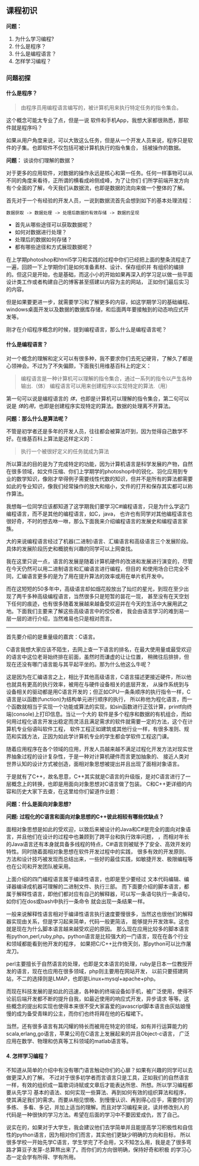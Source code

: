 ## 课程初识

**问题：**

1. 为什么学习编程?
2. 什么是程序？
3. 什么是编程语言？
4. 怎样学习编程？


### 问题初探

#### 什么是程序？

> 由程序员用编程语言编写的，被计算机用来执行特定任务的指令集合。
    
这个概念可能太专业了点，但是一说 软件和手机App，我想大家都很熟悉，那软件就是程序吗？

如果从用户角度来说，可以大致这么任务，但是从一个开发人员来说，程序只是软件的子集。也即软件不仅包括可被计算机执行的指令集合，
括被操作的数据。

**问题：** 谈谈你们理解的数据？

对于更多的应用软件，对数据的操作永远是核心和第一任务。任何一样事物可以从不同的角度来看待，正所谓的横看成岭侧成峰，为了让你们
们所学前端开发方向有个全面的了解，今天我们从数据流，也即是数据的流向来做一个整体的了解。

首先对于一个有经验的开发人员，一说到数据流首先会想到如下的基本处理流程：

    数据获取 -> 数据处理 -> 处理后数据的有效存储 -> 数据的呈现
    
* 首先从哪些途径可以获取数据呢？
* 如何对数据进行处理？
* 处理后的数据如何存储？
* 都有哪些途径和方式展现数据呢？
 
在上学期photoshop和html5学习和实践的过程中你们已经把上面的整条流程走了一遍，回顾一下上学期你们是如何准备素材、设计、保存组织并
有组织的编排的。但这只是开始，也是基础，而这小小的开始如果再深入的学习足以做一些平面设计类工作或者构建自己的博客甚至搭建以内容为主的网站，
正如你们最后实习的内容。

但是如果要更进一步，就需要学习和了解更多的内容，如这学期学习的基础编程、windows桌面开发以及数据的数据库存储，和后面两年要接触到的动态响应式开发等。

刚才在介绍程序概念的时候，提到编程语言，那么什么是编程语言呢？

#### 什么是编程语言？

对一个概念的理解和定义可以有很多种，我不要求你们去死记硬背，了解久了都是心领神会。不过为了不失偏颇，下面我引用维基百科上的定义：
    
> 编程语言是一种计算机可以理解的指令集合，通过一系列的指令以产生各种输出.（体）
> 编程语言可以用来创建程序以实现特定的算法.（用）

第一句可以说是编程语言的 *体*，也即是计算机可以理解的指令集合，第二句可以说是 *体*的*用*，也即是创建程序实现特定的算法。数据的处理离不开算法。

**问题：那么什么是算法呢？**
    
不管是初学者还是多年的开发人员，往往都会被算法吓到，因为觉得自己数学不好。在维基百科上算法是这样定义的：

> 执行一个被很好定义的任务就成为算法
    
所以算法的目的是为了完成特定的功能，因为计算机语言是科学发展的产物，自然在很多领域，如文件压缩、你们上学期学的photoshop中的锐化、羽化应用到专业的数学知识，像刚才举得例子需要线性代数的知识，但并不是所有的算法都需要如此的专业知识，像我们经常操作的放大和缩小，文件的打开和保存其实都可以称作算法。

我想每一位同学应该都知道了这学期我们要学习C#编程语言，只是为什么学这门编程语言，而不是其他的编程语言，如C，java，
也许也有同学对其他编程语言也很好奇，不时的想去咻一咻，那么下面我来介绍编程语言的发展史和编程语言家族。

大的来说编程语言经过了机器(二进制)语言、汇编语言和高级语言三个发展阶段。具体的发展阶段历史和概貌有兴趣的同学可以上网查找。

我在这里只说一点，语言的发展是随着计算机硬件的改进和发展进行演变的，尽管在今天仍然可以用二进制语言和汇编语言进行编程，但目的
和使用场合已完全不同，汇编语言更多的是为了用在提升算法的效率或用在单片机开发中。

而在这短短的50多年中，高级语言却如烟花般放出了灿烂的星光，到现在至少出现了两千多种高级编程语言，当然很多只是短暂的昙花一现，
甚至没有在天空划下任何的痕迹，也有很多随着发展越来越备受欢迎并在今天的生活中大展用武之地。下面我们主要来了解这些高级语言中的佼佼者，
我会由语言学习的难到易一层一层的进行介绍，当然难易也只是相对而言。

----------
首先要介绍的是重量级的嘉宾：C语言。
    
C语言我想大家应该不陌生，去网上查一下语言的排名，在最大使用量或最受欢迎的语言中这位老哥始终排在前面，虽然时而谦虚的让让位置，
稍微往后排排，但现在还没有哪门语言能与其平起平坐的。那为什么他这么牛呢？

这是因为在汇编语言之上，相比于其他高级语言，C语言描述更接近硬件，所以他也就具有更高的执行效率，被用在与硬件设备相关的底层开发，
从操作系统到与设备相关的驱动都是用C语言开发的；但正如CPU一条条顺序的执行指令一样，C语言是以函数(function)为结构单元进行顺序的执行，
所以称他为程化语言，而一个函数就相当于实现一个功能或算法的实现，如sin函数进行正弦计算，printf向终端(console)上打印信息。当让一个大的
软件是多个程序和数据的有机组合，而如何用过程化语言开发出稳定而灵活且满足需求的软件就需要一定的方法，这个在计算机专业俗语叫软件工程，
软件工程正如建筑或其他行业一样，有很多准则、规范和实践方法，正因为如此学计算机专业的学生都会学软件工程这门课。

随着应用程序在各个领域的应用，开发人员越来越不满足过程化开发方法对现实世界抽象过程的设计复杂性，于是一种对计算机硬件而言更加抽象的、
接近人类对世界认知的设计方式被创造，面相对象思想被提出并且出现了面相对象语言。

于是就有了C++，故名思意，C++其实就是C语言的升级版，是对C语言进行了一层概念上的转换，也即是用面向对象思想对C语言做了包装。
C和C++更详细的内容和历史大家下去查，在这里给你们留道作业题：

**问题：什么是面向对象思想?**
    
**问题: 过程化的C语言和面向对象思想的C++彼此相较有哪些优缺点？**
    
面相对象思想是如此的受欢迎，以致后来被设计的Java和C#是完全的面向对象语言，并且他们在设计的过程中也兼顾到了跨平台和执行效率问题，
，而相对年长的Java语言还有本身就具备多线程的特点，C#语言则被赋予了安全、高效开发的特性。同时随着面相对象思想在软件开发过程中的实践，
很多有效的开发原则、方法和设计技巧被发现而总结出来，一些好的最佳实践，如敏捷开发、极限编程等也在公司和开发团队被采用。

上面介绍的四门编程语言属于编译性语言，也即是至少要经过 文本代码编辑、编译器编译成机器可理解的二进制文件、执行三部。
而下面要介绍的脚本语言，都属于解释性语言，即他们都对应有自己的解释器，可以写一条语句执行一条语句，如你们在dos或bash中执行一条命令
就会出现一条结果一样。

一般来说解释性语言相对于编译性语言执行速度要慢很多，当然这也很他们的解释器实现由关系，但是学习起来简单，代码一般更简洁，
能够提升开发效率。这也就是现在为什么脚本语言越来越受欢迎的原因。
那么现在应用比较多的脚本语言有python,perl,ruby,php。python语言是比较强大的一门语言，现在在各个行业和领域都能看到他开发的程序，
如果把C/C++比作倚天剑，那python可以比作屠龙刀。

perl主要擅长于自然语言的处理，也即是文本语言的处理，ruby是日本一位教授开发的语言，现在也应用在很多领域，php则主要用在网站开发，
以前只要搭建网站，不二的选择则是LMAP，也即是Linux+mysql+apache+php。

而现在科技发展的是如此的迅速，各种新的终端设备如手机，被广泛使用，使得不论前后端开发都不断的提升自我，如最近使用的响应式开发，异步请求
等等。这些概念的提出和实现也使得本来很不受大家喜爱的javascript脚本语言由灰姑娘慢慢的成为备受青睐的公主，而你们也终将拜在他的石榴裙下。

当然，还有很多语言有其闪耀的特长而被用在特定的领域，如有并行运算能力的scala,erlang,go语言，苹果公司在C语言上发展起来的并且Object-c语言，
广泛应用在数学、物理和仿真等工科领域的matlab语言等。
    
 
#### 4. 怎样学习编程？
 
不知道从简单的介绍中有没有哪门语言触动你们的心扉？如果有兴趣的同学可以去做更深入的了解。
不过对于很多初学者而言语言只是工具，正如我们的自然语言一样，有效的组织成一篇歌词诗赋或文章后才能表达所思、所想。所以学习编程都要从先学习
基本的语法、如何实现一些算法、再到如何有效的组织算法和程序，使其满足我们的需求。而要从相见恨晚、到慢慢认识、再到得心应手，需要你们的多练、
多看、多记，并加上适当的理解。而且对学习编程来说，读并修改别人的代码是一种很快的学习方法。希望在后面的学习中不要因爱成仇，苦了自己。
 
说实在的，如果对于大学生，我会建议他们去学简单并且能提高学习积极性和自信性的python语言，因为相对你们而言，其实他们更缺少明确的方向和目标，
所以很多学校一开始先学C语言，学生学完了不会用，又不知怎么用，我是走了很多弯路才算豆子发芽-总算熬出来了。而你们的方向很明确，保持好奇和积极
的学习心态一定会学有所得、学有所用。

 
 
